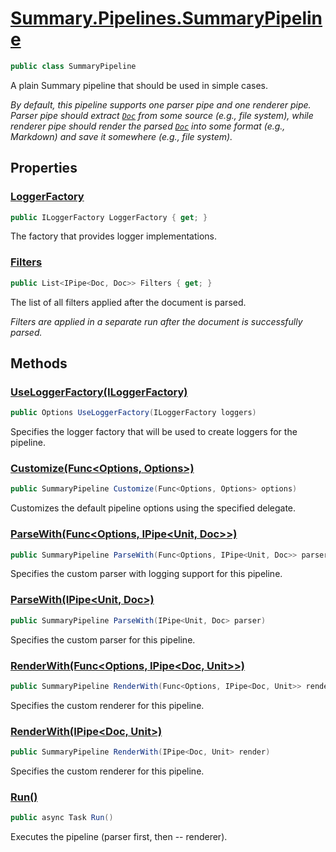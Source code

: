 # [Summary.Pipelines.SummaryPipeline](../src/Core/Pipelines/SummaryPipeline.cs#L17)
```cs
public class SummaryPipeline
```

A plain Summary pipeline that should be used in simple cases.

_By default, this pipeline supports one parser pipe and one renderer pipe._
_<br />_
_Parser pipe should extract [`Doc`](./Summary.Doc.md) from some source (e.g., file system), while_
_renderer pipe should render the parsed [`Doc`](./Summary.Doc.md) into some format (e.g., Markdown)_
_and save it somewhere (e.g., file system)._

## Properties
### [LoggerFactory](../src/Core/Pipelines/SummaryPipeline.cs#L29)
```cs
public ILoggerFactory LoggerFactory { get; }
```

The factory that provides logger implementations.

### [Filters](../src/Core/Pipelines/SummaryPipeline.cs#L63)
```cs
public List<IPipe<Doc, Doc>> Filters { get; }
```

The list of all filters applied after the document is parsed.

_Filters are applied in a separate run after the document is successfully parsed._

## Methods
### [UseLoggerFactory(ILoggerFactory)](../src/Core/Pipelines/SummaryPipeline.cs#L34)
```cs
public Options UseLoggerFactory(ILoggerFactory loggers)
```

Specifies the logger factory that will be used to create loggers for the pipeline.

### [Customize(Func&lt;Options, Options&gt;)](../src/Core/Pipelines/SummaryPipeline.cs#L68)
```cs
public SummaryPipeline Customize(Func<Options, Options> options)
```

Customizes the default pipeline options using the specified delegate.

### [ParseWith(Func&lt;Options, IPipe&lt;Unit, Doc&gt;&gt;)](../src/Core/Pipelines/SummaryPipeline.cs#L74)
```cs
public SummaryPipeline ParseWith(Func<Options, IPipe<Unit, Doc>> parser)
```

Specifies the custom parser with logging support for this pipeline.

### [ParseWith(IPipe&lt;Unit, Doc&gt;)](../src/Core/Pipelines/SummaryPipeline.cs#L83)
```cs
public SummaryPipeline ParseWith(IPipe<Unit, Doc> parser)
```

Specifies the custom parser for this pipeline.

### [RenderWith(Func&lt;Options, IPipe&lt;Doc, Unit&gt;&gt;)](../src/Core/Pipelines/SummaryPipeline.cs#L92)
```cs
public SummaryPipeline RenderWith(Func<Options, IPipe<Doc, Unit>> render)
```

Specifies the custom renderer for this pipeline.

### [RenderWith(IPipe&lt;Doc, Unit&gt;)](../src/Core/Pipelines/SummaryPipeline.cs#L101)
```cs
public SummaryPipeline RenderWith(IPipe<Doc, Unit> render)
```

Specifies the custom renderer for this pipeline.

### [Run()](../src/Core/Pipelines/SummaryPipeline.cs#L110)
```cs
public async Task Run()
```

Executes the pipeline (parser first, then -- renderer).

